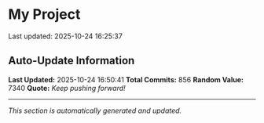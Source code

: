# My Project


Last updated: 2025-10-24 16:25:37































































































































































































































































































































































































































































































































































































































































































































































































































































































































































































































































































































































































































































































## Auto-Update Information

**Last Updated:** 2025-10-24 16:50:41
**Total Commits:** 856
**Random Value:** 7340
**Quote:** _Keep pushing forward!_

---
_This section is automatically generated and updated._
